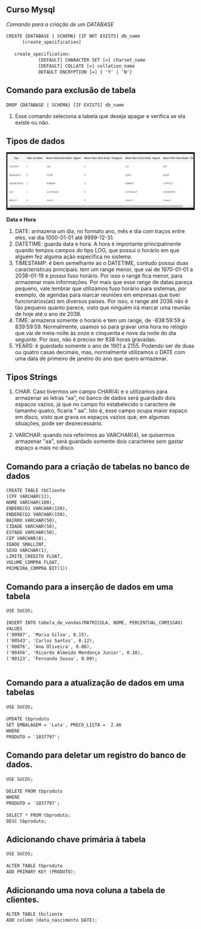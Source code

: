 ## Curso Mysql

*Comando para a criação de um DATABASE*

````
CREATE {DATABASE | SCHEMA} [IF NOT EXISTS] db_name
      [create_specification]

   create_specification:
            [DEFAULT] CHARACTER SET [=] charset_name
            [DEFAULT] COLLATE [=] collation_name
            DEFAULT ENCRYPTION [=] { 'Y' | 'N'}

````

## Comando para exclusão de tabela

````
DROP {DATABASE | SCHEMA} [IF EXISTS] db_name

````

1. Esse comando seleciona a tabela que deseja apagar e verifica se ela existe ou não.




## Tipos de dados


![alt text](image.png)


**Data e Hora**

1. DATE:  armazena um dia, no formato ano, mês e dia com traços entre eles, vai dia 1000-01-01 até 9999-12-31.
2. DATETIME: guarda data e hora. A hora é importante principalmente quando tempos campos do tipo LOG, que possui o horário em que alguém fez alguma ação específica no sistema.
3. TIMESTAMP: é bem semelhante ao o DATETIME, contudo possui duas características principais: tem um range menor, que vai de 1970-01-01 a 2038-01-19 e possui fuso horário. Por isso o range fica menor, para armazenar mais informações. Por mais que esse range de datas pareça pequeno, vale lembrar que utilizamos fuso horário para sistemas, por exemplo, de agendas para marcar reuniões em empresas que tiver funcionários(as) em diversos países. Por isso, o range até 2038 não é tão pequeno quanto parece, visto que ninguém irá marcar uma reunião de hoje até o ano de 2038.
4. TIME: armazena somente o horário e tem um range, de -838:59:59 a 839:59:59. Normalmente, usamos só para gravar uma hora no relógio que vai de meia-noite às onze e cinquenta e nove da noite do dia seguinte. Por isso, não é preciso ter 838 horas gravadas.
5. YEARS: é guardado somente o ano de 1901 a 2155. Podendo ser de duas ou quatro casas decimais, mas, normalmente utilizamos o DATE com uma data de primeiro de janeiro do ano que quero armazenar. 

## Tipos Strings

1. CHAR: Caso tivermos um campo CHAR(4) e o utilizamos para armazenar as letras "aa", no banco de dados será guardado dois espaços vazios, já que no campo foi estabelecido o caractere de tamanho quatro, ficaria " aa". Isto é, esse campo ocupa maior espaço em disco, visto que grava os espaços vazios que, em algumas situações, pode ser desnecessário.

2. VARCHAR: quando nos referimos ao VARCHAR(4), se quisermos armazenar "aa", será guardado somente dois caracteres sem gastar espaço a mais no disco.

## Comando para a criação de tabelas no banco de dados

````
CREATE TABLE tbCliente
(CPF VARCHAR(11),
NOME VARCHAR(100),
ENDERECO1 VARCHAR(150),
ENDERECO2 VARCHAR(150),
BAIRRO VARCHAR(50),
CIDADE VARCHAR(50),
ESTADO VARCHAR(50),
CEP VARCHAR(8),
IDADE SMALLINT,
SEXO VARCHAR(1),
LIMITE_CREDITO FLOAT,
VOLUME_COMPRA FLOAT,
PRIMEIRA_COMPRA BIT(1))

````

## Comando para a inserção de dados em uma tabela

````
USE SUCOS;

INSERT INTO tabela_de_vendas(MATRICULA, NOME, PERCENTUAL_COMISSAO) 
VALUES
('00987', 'Maria Silva', 0.15),
('00543', 'Carlos Santos', 0.12),
('00876', 'Ana Oliveira', 0.08),
('00456', 'Ricardo Almeida Mendonça Junior', 0.18),
('00123', 'Fernanda Sousa', 0.09);


````

## Comando para a atualização de dados em uma tabelas

````
USE SUCOS;

UPDATE tbproduto 
SET EMBALAGEM = 'Lata', PRECO_LISTA =  2.46
WHERE 
PRODUTO = '1037797';

````

## Comando para deletar um registro do banco de dados.

````
USE SUCOS;

DELETE FROM tbproduto
WHERE
PRODUTO = '1037797';

SELECT * FROM tbproduto;
DESC tbproduto;

````

## Adicionando chave primária à tabela

````
USE SUCOS;

ALTER TABLE tbproduto
ADD PRIMARY KEY (PRODUTO);

````

## Adicionando uma nova coluna  a tabela de clientes.

````
ALTER TABLE tbcliente
ADD column (data_nascimento DATE);

````



